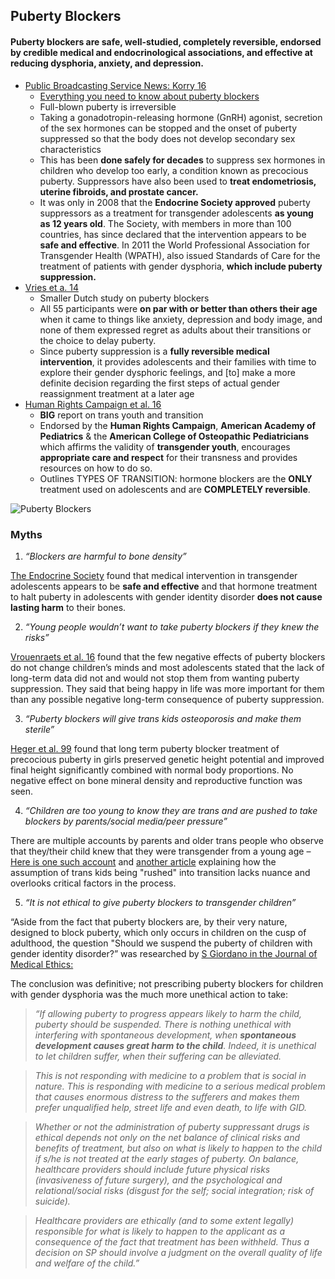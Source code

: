 ## Puberty Blockers
#### Puberty blockers are safe, well-studied, completely reversible, endorsed by credible medical and endocrinological associations, and effective at reducing dysphoria, anxiety, and depression.

*   [Public Broadcasting Service News: Korry 16](https://www.pbs.org/newshour/nation/puberty-blockers-may-improve-mental-health-transgender-adolescents)
    *   <span style="text-decoration:underline;">Everything you need to know about puberty blockers</span> 
    *   Full-blown puberty is irreversible
    *   Taking a gonadotropin-releasing hormone (GnRH) agonist, secretion of the sex hormones can be stopped and the onset of puberty suppressed so that the body does not develop secondary sex characteristics
    *   This has been **done safely for decades** to suppress sex hormones in children who develop too early, a condition known as precocious puberty. Suppressors have also been used to **treat endometriosis, uterine fibroids, and prostate cancer.**
    *   It was only in 2008 that the **Endocrine Society approved** puberty suppressors as a treatment for transgender adolescents **as young as 12 years old**. The Society, with members in more than 100 countries, has since declared that the intervention appears to be **safe and effective**.  In 2011 the World Professional Association for Transgender Health (WPATH), also issued Standards of Care for the treatment of patients with gender dysphoria, **which include puberty suppression.**
*   [Vries et a. 14](https://pediatrics.aappublications.org/content/early/2014/09/02/peds.2013-2958?sso=1&sso_redirect_count=1&nfstatus=401&nftoken=00000000-0000-0000-0000-000000000000&nfstatusdescription=ERROR%3a+No+local+token)
    *   Smaller Dutch study on puberty blockers
    *   All 55 participants were **on par with or better than others their age** when it came to things like anxiety, depression and body image, and none of them expressed regret as adults about their transitions or the choice to delay puberty.
    *   Since puberty suppression is a **fully reversible medical intervention**, it provides adolescents and their families with time to explore their gender dysphoric feelings, and [to] make a more definite decision regarding the first steps of actual gender reassignment treatment at a later age
*   [Human Rights Campaign et al. 16](https://assets2.hrc.org/files/documents/SupportingCaringforTransChildren.pdf)
    *   **BIG** report on trans youth and transition
    *   Endorsed by the **Human Rights Campaign**, **American Academy of Pediatrics** & the **American College of Osteopathic Pediatricians** which affirms the validity of **transgender youth**, encourages **appropriate care and respect** for their transness and provides resources on how to do so.
    *   Outlines TYPES OF TRANSITION: hormone blockers are the **ONLY** treatment used on adolescents and are **COMPLETELY reversible**.

![Puberty Blockers](https://github.com/NB419/source-library/blob/master/images/puberty_blockers.png)

### Myths

1. *“Blockers are harmful to bone density”*

[The Endocrine Society](https://www.eurekalert.org/pub_releases/2013-06/tes-mii061513.php) found that medical intervention in transgender adolescents appears to be **safe and effective** and that hormone treatment to halt puberty in adolescents with gender identity disorder **does not cause lasting harm** to their bones.



2. *“Young people wouldn’t want to take puberty blockers if they knew the risks”*

[Vrouenraets et al. 16](https://www.ncbi.nlm.nih.gov/pmc/articles/PMC4987409/) found that the few negative effects of puberty blockers do not change children’s minds and most adolescents stated that the lack of long-term data did not and would not stop them from wanting puberty suppression. They said that being happy in life was more important for them than any possible negative long-term consequence of puberty suppression.



3. *“Puberty blockers will give trans kids osteoporosis and make them sterile”*

[Heger et al. 99](https://academic.oup.com/jcem/article/84/12/4583/2864749) found that long term puberty blocker treatment of precocious puberty in girls preserved genetic height potential and improved final height significantly combined with normal body proportions. No negative effect on bone mineral density and reproductive function was seen.



4. *“Children are too young to know they are trans and are pushed to take blockers by parents/social media/peer pressure”*

There are multiple accounts by parents and older trans people who observe that they/their child knew that they were transgender from a young age – [Here is one such account](https://www.npr.org/templates/story/story.php?storyId=90273278) and [another article](https://www.thedailybeast.com/its-absurd-to-claim-that-trans-kids-are-being-rushed-into-transitioning) explaining how the assumption of trans kids being "rushed" into transition lacks nuance and overlooks critical factors in the process.



5. *“It is not ethical to give puberty blockers to transgender children”*

“Aside from the fact that puberty blockers are, by their very nature, designed to block puberty, which only occurs in children on the cusp of adulthood, the question "Should we suspend the puberty of children with gender identity disorder?” was researched by [S Giordano in the Journal of Medical Ethics:](https://docdro.id/xKro7DS)


The conclusion was definitive; not prescribing puberty blockers for children with gender dysphoria was the much more unethical action to take:


> _“If allowing puberty to progress appears likely to harm the child, puberty should be suspended. There is nothing unethical with interfering with spontaneous development, when **spontaneous development causes great harm to the child**. Indeed, it is unethical to let children suffer, when their suffering can be alleviated._


> _This is not responding with medicine to a problem that is social in nature. This is responding with medicine to a serious medical problem that causes enormous distress to the sufferers and makes them prefer unqualified help, street life and even death, to life with GID._


> _Whether or not the administration of puberty suppressant drugs is ethical depends not only on the net balance of clinical risks and benefits of treatment, but also on what is likely to happen to the child if s/he is not treated at the early stages of puberty. On balance, healthcare providers should include future physical risks (invasiveness of future surgery), and the psychological and relational/social risks (disgust for the self; social integration; risk of suicide)._


> _Healthcare providers are ethically (and to some extent legally) responsible for what is likely to happen to the applicant as a consequence of the fact that treatment has been withheld. Thus a decision on SP should involve a judgment on the overall quality of life and welfare of the child.”_

